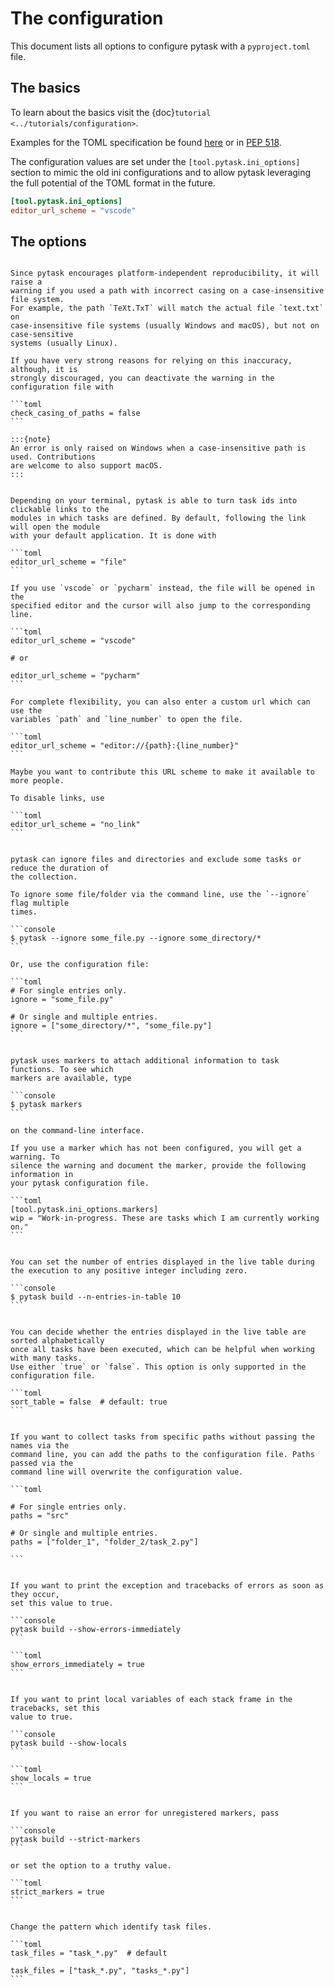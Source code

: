 # The configuration

This document lists all options to configure pytask with a `pyproject.toml` file.

## The basics

To learn about the basics visit the {doc}`tutorial <../tutorials/configuration>`.

Examples for the TOML specification be found [here](https://toml.io/en/) or in
[PEP 518](https://peps.python.org/pep-0518/).

The configuration values are set under the `[tool.pytask.ini_options]` section to mimic
the old ini configurations and to allow pytask leveraging the full potential of the TOML
format in the future.

```toml
[tool.pytask.ini_options]
editor_url_scheme = "vscode"
```

## The options

````{confval} check_casing_of_paths

Since pytask encourages platform-independent reproducibility, it will raise a
warning if you used a path with incorrect casing on a case-insensitive file system.
For example, the path `TeXt.TxT` will match the actual file `text.txt` on
case-insensitive file systems (usually Windows and macOS), but not on case-sensitive
systems (usually Linux).

If you have very strong reasons for relying on this inaccuracy, although, it is
strongly discouraged, you can deactivate the warning in the configuration file with

```toml
check_casing_of_paths = false
```

:::{note}
An error is only raised on Windows when a case-insensitive path is used. Contributions
are welcome to also support macOS.
:::

````

````{confval} editor_url_scheme

Depending on your terminal, pytask is able to turn task ids into clickable links to the
modules in which tasks are defined. By default, following the link will open the module
with your default application. It is done with

```toml
editor_url_scheme = "file"
```

If you use `vscode` or `pycharm` instead, the file will be opened in the
specified editor and the cursor will also jump to the corresponding line.

```toml
editor_url_scheme = "vscode"

# or

editor_url_scheme = "pycharm"
```

For complete flexibility, you can also enter a custom url which can use the
variables `path` and `line_number` to open the file.

```toml
editor_url_scheme = "editor://{path}:{line_number}"
```

Maybe you want to contribute this URL scheme to make it available to more people.

To disable links, use

```toml
editor_url_scheme = "no_link"
```

````

````{confval} ignore

pytask can ignore files and directories and exclude some tasks or reduce the duration of
the collection.

To ignore some file/folder via the command line, use the `--ignore` flag multiple
times.

```console
$ pytask --ignore some_file.py --ignore some_directory/*
```

Or, use the configuration file:

```toml
# For single entries only.
ignore = "some_file.py"

# Or single and multiple entries.
ignore = ["some_directory/*", "some_file.py"]
```

````

````{confval} markers

pytask uses markers to attach additional information to task functions. To see which
markers are available, type

```console
$ pytask markers
```

on the command-line interface.

If you use a marker which has not been configured, you will get a warning. To
silence the warning and document the marker, provide the following information in
your pytask configuration file.

```toml
[tool.pytask.ini_options.markers]
wip = "Work-in-progress. These are tasks which I am currently working on."
```

````

````{confval} n_entries_in_table

You can set the number of entries displayed in the live table during the execution to any positive integer including zero.

```console
$ pytask build --n-entries-in-table 10
```

````

````{confval} sort_table

You can decide whether the entries displayed in the live table are sorted alphabetically
once all tasks have been executed, which can be helpful when working with many tasks.
Use either `true` or `false`. This option is only supported in the configuration file.

```toml
sort_table = false  # default: true
```

````

````{confval} paths

If you want to collect tasks from specific paths without passing the names via the
command line, you can add the paths to the configuration file. Paths passed via the
command line will overwrite the configuration value.

```toml

# For single entries only.
paths = "src"

# Or single and multiple entries.
paths = ["folder_1", "folder_2/task_2.py"]

```
````

````{confval} show_errors_immediately

If you want to print the exception and tracebacks of errors as soon as they occur,
set this value to true.

```console
pytask build --show-errors-immediately
```

```toml
show_errors_immediately = true
```

````

````{confval} show_locals

If you want to print local variables of each stack frame in the tracebacks, set this
value to true.

```console
pytask build --show-locals
```

```toml
show_locals = true
```

````

````{confval} strict_markers

If you want to raise an error for unregistered markers, pass

```console
pytask build --strict-markers
```

or set the option to a truthy value.

```toml
strict_markers = true
```

````

````{confval} task_files

Change the pattern which identify task files.

```toml
task_files = "task_*.py"  # default

task_files = ["task_*.py", "tasks_*.py"]
```

````
